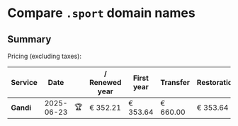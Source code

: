 # Compare `.sport` domain names

## Summary

Pricing (excluding taxes):

| Service | Date |  | / Renewed year | First year | Transfer | Restoration |
|--|--|--|--|--|--|--|
| **Gandi** | 2025-06-23 | 🏆 | € 352.21 | € 353.64 | € 660.00 | € 353.64 |
